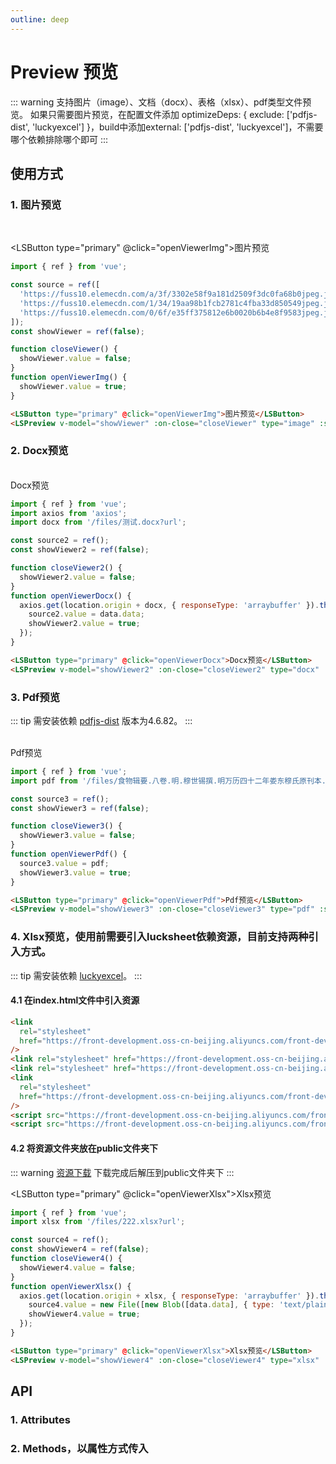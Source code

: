 ```yaml
---
outline: deep
---
```


# Preview 预览

::: warning 支持图片（image）、文档（docx）、表格（xlsx）、pdf类型文件预览。
如果只需要图片预览，在配置文件添加
optimizeDeps: {
exclude: ['pdfjs-dist', 'luckyexcel']
}，build中添加external: ['pdfjs-dist', 'luckyexcel']，不需要哪个依赖排除哪个即可
:::

## 使用方式

### 1. 图片预览

<br />

<LSButton type="primary" @click="openViewerImg">图片预览</LSButton>

<ClientOnly>
  <LSPreview v-model="showViewer" :on-close="closeViewer" type="image" :source="source" />
</ClientOnly>

```js
import { ref } from 'vue';

const source = ref([
  'https://fuss10.elemecdn.com/a/3f/3302e58f9a181d2509f3dc0fa68b0jpeg.jpeg',
  'https://fuss10.elemecdn.com/1/34/19aa98b1fcb2781c4fba33d850549jpeg.jpeg',
  'https://fuss10.elemecdn.com/0/6f/e35ff375812e6b0020b6b4e8f9583jpeg.jpeg'
]);
const showViewer = ref(false);

function closeViewer() {
  showViewer.value = false;
}
function openViewerImg() {
  showViewer.value = true;
}
```

```html
<LSButton type="primary" @click="openViewerImg">图片预览</LSButton>
<LSPreview v-model="showViewer" :on-close="closeViewer" type="image" :source="source" />
```

### 2. Docx预览

<br />
<LSButton type="primary" @click="openViewerDocx">Docx预览</LSButton>
<ClientOnly>
  <LSPreview v-model="showViewer2" :on-close="closeViewer2" type="docx" :source="source2" />
</ClientOnly>

```js
import { ref } from 'vue';
import axios from 'axios';
import docx from '/files/测试.docx?url';

const source2 = ref();
const showViewer2 = ref(false);

function closeViewer2() {
  showViewer2.value = false;
}
function openViewerDocx() {
  axios.get(location.origin + docx, { responseType: 'arraybuffer' }).then(data => {
    source2.value = data.data;
    showViewer2.value = true;
  });
}
```

```html
<LSButton type="primary" @click="openViewerDocx">Docx预览</LSButton>
<LSPreview v-model="showViewer2" :on-close="closeViewer2" type="docx" :source="source2" />
```

### 3. Pdf预览

::: tip 需安装依赖 [pdfjs-dist](https://www.npmjs.com/package/pdfjs-dist) 版本为4.6.82。
:::

<br />
<LSButton type="primary" @click="openViewerPdf">Pdf预览</LSButton>
<ClientOnly>
  <LSPreview v-model="showViewer3" :on-close="closeViewer3" type="pdf" :source="source3" />
</ClientOnly>

```js
import { ref } from 'vue';
import pdf from '/files/食物辑要.八卷.明.穆世锡撰.明万历四十二年娄东穆氏原刊本.黑白版.pdf';

const source3 = ref();
const showViewer3 = ref(false);

function closeViewer3() {
  showViewer3.value = false;
}
function openViewerPdf() {
  source3.value = pdf;
  showViewer3.value = true;
}
```

```html
<LSButton type="primary" @click="openViewerPdf">Pdf预览</LSButton>
<LSPreview v-model="showViewer3" :on-close="closeViewer3" type="pdf" :source="source3" />
```

### 4. Xlsx预览，使用前需要引入lucksheet依赖资源，目前支持两种引入方式。

::: tip 需安装依赖 [luckyexcel](https://www.npmjs.com/package/luckyexcel)。
:::

#### 4.1 在index.html文件中引入资源

```html
<link
  rel="stylesheet"
  href="https://front-development.oss-cn-beijing.aliyuncs.com/front-dev/luckysheet/plugins/css/pluginsCss.css"
/>
<link rel="stylesheet" href="https://front-development.oss-cn-beijing.aliyuncs.com/front-dev/luckysheet/plugins/plugins.css" />
<link rel="stylesheet" href="https://front-development.oss-cn-beijing.aliyuncs.com/front-dev/luckysheet/css/luckysheet.css" />
<link
  rel="stylesheet"
  href="https://front-development.oss-cn-beijing.aliyuncs.com/front-dev/luckysheet/assets/iconfont/iconfont.css"
/>
<script src="https://front-development.oss-cn-beijing.aliyuncs.com/front-dev/luckysheet/plugins/js/plugin.js" async></script>
<script src="https://front-development.oss-cn-beijing.aliyuncs.com/front-dev/luckysheet/luckysheet.umd.js" async></script>
```

#### 4.2 将资源文件夹放在public文件夹下

::: warning [资源下载](https://front-development.oss-cn-beijing.aliyuncs.com/front-dev/luckysheet.zip)
下载完成后解压到public文件夹下
:::

<LSButton type="primary" @click="openViewerXlsx">Xlsx预览</LSButton>
<ClientOnly>
<LSPreview v-model="showViewer4" :on-close="closeViewer4" type="xlsx" :source="source4" />
</ClientOnly>

```js
import { ref } from 'vue';
import xlsx from '/files/222.xlsx?url';

const source4 = ref();
const showViewer4 = ref(false);
function closeViewer4() {
  showViewer4.value = false;
}
function openViewerXlsx() {
  axios.get(location.origin + xlsx, { responseType: 'arraybuffer' }).then(data => {
    source4.value = new File([new Blob([data.data], { type: 'text/plain' })], '222.xlsx', { type: 'text/plain' });
    showViewer4.value = true;
  });
}
```

```html
<LSButton type="primary" @click="openViewerXlsx">Xlsx预览</LSButton>
<LSPreview v-model="showViewer4" :on-close="closeViewer4" type="xlsx" :source="source4" />
```

## API

### 1. Attributes

<ApiIntro :tableColumn="tableColumn" :tableData="tableData" />

### 2. Methods，以属性方式传入

<ApiIntro :tableColumn="tableMethodColumn" :tableData="tableData2" />

<script setup>
import { tableColumn, tableMethodColumn } from '../constant';
import { ref } from 'vue';
import axios from 'axios';
import docx from '/files/测试.docx?url';
import pdf from '/files/食物辑要.八卷.明.穆世锡撰.明万历四十二年娄东穆氏原刊本.黑白版.pdf';
import xlsx from '/files/222.xlsx?url';

const source = ref([
  'https://fuss10.elemecdn.com/a/3f/3302e58f9a181d2509f3dc0fa68b0jpeg.jpeg',
  'https://fuss10.elemecdn.com/1/34/19aa98b1fcb2781c4fba33d850549jpeg.jpeg',
  'https://fuss10.elemecdn.com/0/6f/e35ff375812e6b0020b6b4e8f9583jpeg.jpeg'
]);
const showViewer = ref(false);

function closeViewer() {
  showViewer.value = false;
}
function openViewerImg() {
  showViewer.value = true;
}

const source2 = ref();
const showViewer2 = ref(false);
function closeViewer2() {
  showViewer2.value = false;
}
function openViewerDocx() {
  axios.get(location.origin + docx, { responseType: 'arraybuffer' }).then(data => {
    source2.value = data.data;
    showViewer2.value = true;
  });
}

const source3 = ref();
const showViewer3 = ref(false);
function closeViewer3() {
  showViewer3.value = false;
}
function openViewerPdf() {
  source3.value = pdf;
  showViewer3.value = true;
}

const source4 = ref();
const showViewer4 = ref(false);
function closeViewer4() {
  showViewer4.value = false;
}
function openViewerXlsx() {
 axios.get(location.origin + xlsx, { responseType: 'arraybuffer' }).then(data => {
    source4.value = new File([new Blob([data.data], { type: 'text/plain' })], '222.xlsx', { type: 'text/plain' });
    showViewer4.value = true;
  });
}

const tableData = ref([
  {
    name: 'model-value / v-mode',
    desc: '是否显示',
    type: 'boolean',
    value: '-'
  },
  {
    name: 'type',
    desc: '预览类型: 支持 image / docx / pdf / xlsx',
    type: 'string',
    value: '-'
  },
  {
    name: 'source',
    desc: '预览资源, image时类型为array，docx时类型为arraybuffer，pdf时类型为string，xlsx时类型为File',
    type: 'array / arraybuffer / File / string',
    value: '-'
  },
  {
    name: 'needLoading',
    desc: '是否需要loading',
    type: 'boolean',
    value: 'true'
  },
  {
    name: 'loadingOption',
    desc: 'loading配置, 参考ElLoading配置',
    type: 'object',
    value: '{ text: "Loading", background: "rgba(0, 0, 0, 0.3)" }'
  }
]);

const tableData2 = ref([
  {
    name: 'on-close',
    desc: '关闭时触发',
    type: 'function',
    value: '-'
  }
])

</script>
